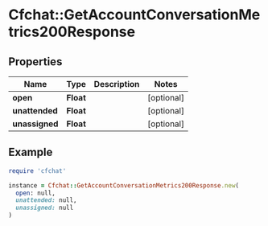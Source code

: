 # Cfchat::GetAccountConversationMetrics200Response

## Properties

| Name | Type | Description | Notes |
| ---- | ---- | ----------- | ----- |
| **open** | **Float** |  | [optional] |
| **unattended** | **Float** |  | [optional] |
| **unassigned** | **Float** |  | [optional] |

## Example

```ruby
require 'cfchat'

instance = Cfchat::GetAccountConversationMetrics200Response.new(
  open: null,
  unattended: null,
  unassigned: null
)
```

